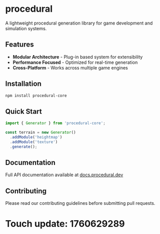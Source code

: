 # procedural
A lightweight procedural generation library for game development and simulation systems.

## Features
- **Modular Architecture** - Plug-in based system for extensibility
- **Performance Focused** - Optimized for real-time generation
- **Cross-Platform** - Works across multiple game engines

## Installation
```bash
npm install procedural-core
```

## Quick Start
```javascript
import { Generator } from 'procedural-core';

const terrain = new Generator()
  .addModule('heightmap')
  .addModule('texture')
  .generate();
```

## Documentation
Full API documentation available at [docs.procedural.dev](https://docs.procedural.dev)

## Contributing
Please read our contributing guidelines before submitting pull requests.

# Touch update: 1760629289
